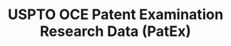 ---
layout: default
bigquery: https://console.cloud.google.com/bigquery?p=patents-public-data&d=uspto_oce_pair&page=dataset
citation: 'Graham, S. Marco, A., and Miller, A. (2015). “The USPTO Patent Examination
  Research Dataset: A Window on the Process of Patent Examination.”'
contributors: Graham, S. Marco, A., Miller, A.
cost: None
description: The latest version of PatEx (referred to below as the 2020 release) contains
  detailed information on nearly 11.9 million publicly-viewable provisional and non-provisional
  patent applications to the USPTO and over 4.6 million Patent Cooperation Treaty
  (PCT) applications. It is based on data that OCE downloaded from the Patent Examination
  Data System (PEDS) in April, 2021. The PEDS data are sourced from Public PAIR. The
  first time that OCE used PEDS as the basis of PatEx was for the 2019 release. We
  took the PEDS data and organized it into the familiar PatEx data files, which are
  based on the organization of the Public PAIR portal. The data files include information
  on each application’s characteristics, prosecution history, continuation history,
  claims of foreign priority, patent term adjustment history, publication history,
  and correspondence address information.
documentation: 'For the 2019 and later releases, new technical documentation is available
  https://www.uspto.gov/sites/default/files/documents/PatEx-2019-Technical-Doc.pdf


  A document describing the 2014-2017 data sets is available and can be cited as:
  Graham, Stuart J.H. and Marco, Alan C. and Miller, Richard, The USPTO Patent Examination
  Research Dataset: A Window on the Process of Patent Examination (November 30, 2015).
  Available at SSRN: https://ssrn.com/abstract=2702637.'
last_edit: Mon, 04 Apr 2022 19:06:22 GMT
location: https://www.uspto.gov/ip-policy/economic-research/research-datasets/patent-examination-research-dataset-public-pair
maintained_by: EconomicsData@uspto.gov
related_publications: https://ssrn.com/abstract=29956744, https://ssrn.com/abstract=2702637
schema_fields: '[''recorded_date'', ''inventor_address_type'', ''correspondence_region_name'',
  ''examiner_id'', ''inventor_rank'', ''wipo_pub_date'', ''foreign_parent_id'', ''filing_date'',
  ''appl_status_code'', ''invention_subject_matter'', ''examiner_name_first'', ''wipo_pub_number'',
  ''inventor_name_last'', ''inventor_country_code'', ''examiner_name_last'', ''abandon_date'',
  ''correspondence_country_name'', ''uspc_class'', ''parent_country'', ''file_location'',
  ''event_description'', ''correspondence_city'', ''correspondence_postal_code'',
  ''application_number_pair'', ''inventor_region_code'', ''appl_status_date'', ''disposal_type'',
  ''inventor_country_name'', ''earliest_pgpub_date'', ''sequence_number'', ''patent_issue_date'',
  ''earliest_pgpub_number'', ''small_entity_indicator'', ''foreign_parent_date'',
  ''correspondence_street_line_1'', ''correspondence_street_line_2'', ''examiner_name_middle'',
  ''customer_number'', ''application_type'', ''child_application_number'', ''confirm_number'',
  ''correspondence_region_code'', ''uspc_subclass'', ''atty_docket_number'', ''event_code'',
  ''patent_number'', ''correspondence_name_line_2'', ''aia_first_to_file'', ''continuation_type'',
  ''correspondence_country_code'', ''status_description'', ''application_number'',
  ''invention_title'', ''parent_application_number'', ''parent_country_code'', ''file_location_date'',
  ''status_code'', ''inventor_name_first'', ''inventor_name_middle'', ''parent_filing_date'',
  ''correspondence_name_line_1'', ''examiner_art_unit'', ''child_filing_date'']'
shortname: patex
tags:
- patents
- legal
- history
terms_of_use: 'USPTO’s online databases are not designed or intended to be a source
  for bulk downloads of USPTO data when accessed through the website’s interfaces.
  Individuals, companies, IP addresses, or blocks of IP addresses who, in effect,
  deny or decrease service by generating unusually high numbers of database accesses
  (searches, pages, or hits), whether generated manually or in an automated fashion,
  may be denied access to USPTO servers without notice.


  Bulk data products may be separately obtained from the USPTO, either for free or
  at the cost of dissemination. For details, see information on Electronic Bulk Data
  Products: https://www.uspto.gov/learning-and-resources/electronic-bulk-data-products'
title: USPTO OCE Patent Examination Research Data (PatEx)
uuid: 4342caa7-23af-420c-b2f6-6088f133df6a
---